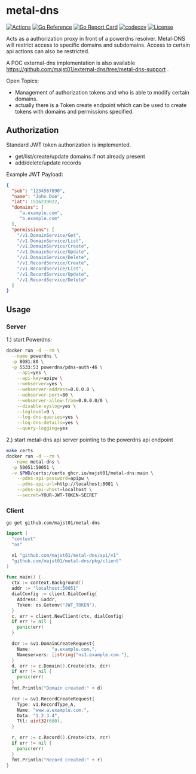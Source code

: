 # metal-dns

[![Actions](https://github.com/majst01/metal-dns/workflows/build/badge.svg)](https://github.com/majst01/metal-dns/actions)
[![Go Reference](https://pkg.go.dev/badge/github.com/majst01/metal-dns.svg)](https://pkg.go.dev/github.com/majst01/metal-dns)
[![Go Report Card](https://goreportcard.com/badge/github.com/majst01/metal-dns)](https://goreportcard.com/report/github.com/majst01/metal-dns)
[![codecov](https://codecov.io/gh/majst01/metal-dns/branch/master/graph/badge.svg)](https://codecov.io/gh/majst01/metal-dns)
[![License](https://img.shields.io/badge/license-MIT-blue.svg)](https://github.com/majst01/metal-dns/blob/master/LICENSE)

Acts as a authorization proxy in front of a powerdns resolver. Metal-DNS will restrict access to specific domains and subdomains.
Access to certain api actions can also be restricted.

A POC external-dns implementation is also available <https://github.com/majst01/external-dns/tree/metal-dns-support> .

Open Topics:

- Management of authorization tokens and who is able to modify certain domains.
- actually there is a Token create endpoint which can be used to create tokens with domains and permissions specified.

## Authorization

Standard JWT token authorization is implemented.

- get/list/create/update domains if not already present
- add/delete/update records

Example JWT Payload:

```json
{
  "sub": "1234567890",
  "name": "John Doe",
  "iat": 1516239022,
  "domains": [
     "a.example.com",
     "b.example.com"
  ],
  "permissions": [
    "/v1.DomainService/Get",
    "/v1.DomainService/List",
    "/v1.DomainService/Create",
    "/v1.DomainService/Update",
    "/v1.DomainService/Delete",
    "/v1.RecordService/Create",
    "/v1.RecordService/List",
    "/v1.RecordService/Update",
    "/v1.RecordService/Delete"
  ]
}
```

## Usage

### Server

1.) start Powerdns:

```bash
docker run -d --rm \
  --name powerdns \
  -p 8081:80 \
  -p 5533:53 powerdns/pdns-auth-46 \
    --api=yes \
    --api-key=apipw \
    --webserver=yes \
    --webserver-address=0.0.0.0 \
    --webserver-port=80 \
    --webserver-allow-from=0.0.0.0/0 \
    --disable-syslog=yes \
    --loglevel=9 \
    --log-dns-queries=yes \
    --log-dns-details=yes \
    --query-logging=yes
```

2.) start metal-dns api server pointing to the powerdns api endpoint

```bash
make certs
docker run -d --rm \
  --name metal-dns \
  -p 50051:50051 \
  -v $PWD/certs:/certs ghcr.io/majst01/metal-dns:main \
    --pdns-api-password=apipw \
    --pdns-api-url=http://localhost:8081 \
    --pdns-api-vhost=localhost \
    --secret=YOUR-JWT-TOKEN-SECRET
```

### Client

`go get github.com/majst01/metal-dns`

```go
import (
  "context"
  "os"

  v1 "github.com/majst01/metal-dns/api/v1"
  "github.com/majst01/metal-dns/pkg/client"
)

func main() {
  ctx := context.Background()
  addr := "localhost:50051"
  dialConfig := client.DialConfig{
    Address: &addr,
    Token: os.Getenv("JWT_TOKEN"),
  }
  c, err = client.NewClient(ctx, dialConfig)
  if err != nil {
    panic(err)
  }

  dcr := &v1.DomainCreateRequest{
    Name:        "a.example.com.",
    Nameservers: []string{"ns1.example.com."},
  }
  d, err := c.Domain().Create(ctx, dcr)
  if err != nil {
    panic(err)
  }
  fmt.Println("Domain created:" + d)

  rcr := &v1.RecordCreateRequest{
    Type: v1.RecordType_A,
    Name: "www.a.example.com.",
    Data: "1.2.3.4",
    Ttl: uint32(600),
  }

  r, err := c.Record().Create(ctx, rcr)
  if err != nil {
    panic(err)
  }
  fmt.Println("Record created:" + r)
}

```
